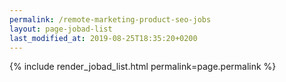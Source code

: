 ```yaml
---
permalink: /remote-marketing-product-seo-jobs
layout: page-jobad-list
last_modified_at: 2019-08-25T18:35:20+0200
---
```

{% include render_jobad_list.html permalink=page.permalink %}
